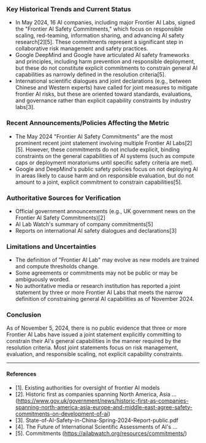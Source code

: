 ### Key Historical Trends and Current Status

- In May 2024, 16 AI companies, including major Frontier AI Labs, signed the "Frontier AI Safety Commitments," which focus on responsible scaling, red-teaming, information sharing, and advancing AI safety research[2][5]. These commitments represent a significant step in collaborative risk management and safety practices.
- Google DeepMind and Google have articulated AI safety frameworks and principles, including harm prevention and responsible deployment, but these do not constitute explicit commitments to constrain general AI capabilities as narrowly defined in the resolution criteria[5].
- International scientific dialogues and joint declarations (e.g., between Chinese and Western experts) have called for joint measures to mitigate frontier AI risks, but these are oriented toward standards, evaluations, and governance rather than explicit capability constraints by industry labs[3].

### Recent Announcements/Policies Affecting the Metric

- The May 2024 "Frontier AI Safety Commitments" are the most prominent recent joint statement involving multiple Frontier AI Labs[2][5]. However, these commitments do not include explicit, binding constraints on the general capabilities of AI systems (such as compute caps or deployment moratoriums until specific safety criteria are met).
- Google and DeepMind's public safety policies focus on not deploying AI in areas likely to cause harm and on responsible evaluation, but do not amount to a joint, explicit commitment to constrain capabilities[5].

### Authoritative Sources for Verification

- Official government announcements (e.g., UK government news on the Frontier AI Safety Commitments)[2]
- AI Lab Watch's summary of company commitments[5]
- Reports on international AI safety dialogues and declarations[3]

### Limitations and Uncertainties

- The definition of "Frontier AI Lab" may evolve as new models are trained and compute thresholds change.
- Some agreements or commitments may not be public or may be ambiguously worded.
- No authoritative media or research institution has reported a joint statement by three or more Frontier AI Labs that meets the narrow definition of constraining general AI capabilities as of November 2024.

### Conclusion

As of November 5, 2024, there is no public evidence that three or more Frontier AI Labs have issued a joint statement explicitly committing to constrain their AI's general capabilities in the manner required by the resolution criteria. Most joint statements focus on risk management, evaluation, and responsible scaling, not explicit capability constraints.

---

#### References

- [1]. Existing authorities for oversight of frontier AI models
- [2]. Historic first as companies spanning North America, Asia ... (https://www.gov.uk/government/news/historic-first-as-companies-spanning-north-america-asia-europe-and-middle-east-agree-safety-commitments-on-development-of-ai)
- [3]. State-of-AI-Safety-in-China-Spring-2024-Report-public.pdf
- [4]. The Future of International Scientific Assessments of AI's ...
- [5]. Commitments (https://ailabwatch.org/resources/commitments/)
